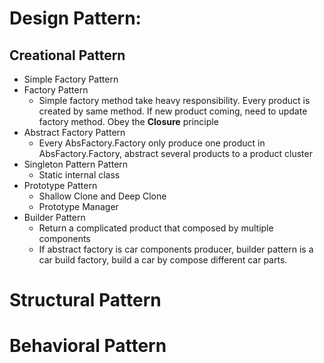 # Design Pattern:
## Creational Pattern
* Simple Factory Pattern
* Factory Pattern
  * Simple factory method take heavy responsibility. Every product is created by same method. If new product coming, need to update factory method. Obey the **Closure** principle
* Abstract Factory Pattern
  * Every AbsFactory.Factory only produce one product in AbsFactory.Factory, abstract several products to a product cluster
* Singleton Pattern Pattern
  * Static internal class
* Prototype Pattern
  * Shallow Clone and Deep Clone
  * Prototype Manager
* Builder Pattern
  * Return a complicated product that composed by multiple components
  * If abstract factory is car components producer, builder pattern is a car build factory, build a car by compose different car parts.
# Structural Pattern
# Behavioral Pattern